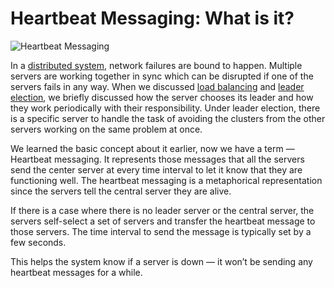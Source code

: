# Heartbeat Messaging: What is it?

![Heartbeat Messaging](https://miro.medium.com/max/1100/1*BX2L22RJqUpD-V6-ZDbqFg.webp)

In a [distributed system](https://github.com/pragyaasapkota/System-Design-Concepts/tree/master/Distributed%20System), network failures are bound to happen. Multiple servers are working together in sync which can be disrupted if one of the servers fails in any way. When we discussed [load balancing](https://github.com/pragyaasapkota/System-Design-Concepts/tree/master/Load%20Balancing) and [leader election](https://github.com/pragyaasapkota/System-Design-Concepts/tree/master/Leader%20Election), we briefly discussed how the server chooses its leader and how they work periodically with their responsibility. Under leader election, there is a specific server to handle the task of avoiding the clusters from the other servers working on the same problem at once.

We learned the basic concept about it earlier, now we have a term — Heartbeat messaging. It represents those messages that all the servers send the center server at every time interval to let it know that they are functioning well. The heartbeat messaging is a metaphorical representation since the servers tell the central server they are alive.

If there is a case where there is no leader server or the central server, the servers self-select a set of servers and transfer the heartbeat message to those servers. The time interval to send the message is typically set by a few seconds.

This helps the system know if a server is down — it won’t be sending any heartbeat messages for a while.
